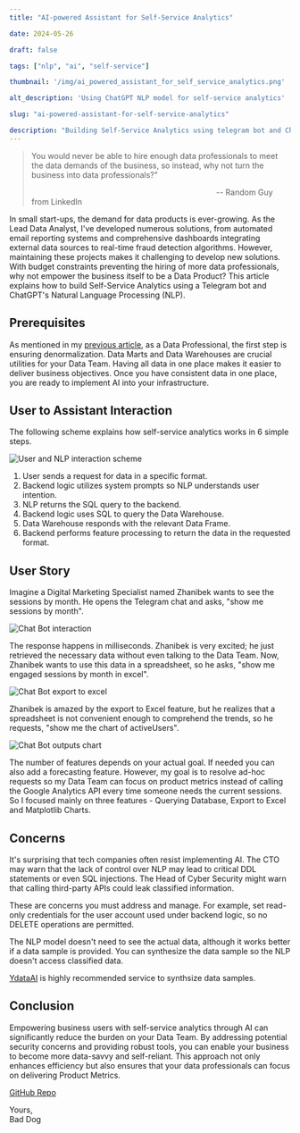 ```yaml
---
title: "AI-powered Assistant for Self-Service Analytics"

date: 2024-05-26

draft: false

tags: ["nlp", "ai", "self-service"]

thumbnail: '/img/ai_powered_assistant_for_self_service_analytics.png'

alt_description: 'Using ChatGPT NLP model for self-service analytics'

slug: "ai-powered-assistant-for-self-service-analytics"

description: "Building Self-Service Analytics using telegram bot and ChatGPT"
---
```


> You would never be able to hire enough data professionals to meet the data demands of the business, so instead, why not turn the business into data professionals?"
>
>                                                                                     -- Random Guy from LinkedIn

In small start-ups, the demand for data products is ever-growing. As the Lead Data Analyst, I've developed numerous solutions, from automated email reporting systems and comprehensive dashboards integrating external data sources to real-time fraud detection algorithms. However, maintaining these projects makes it challenging to develop new solutions. With budget constraints preventing the hiring of more data professionals, why not empower the business itself to be a Data Product? This article explains how to build Self-Service Analytics using a Telegram bot and ChatGPT's Natural Language Processing (NLP).

## Prerequisites

As mentioned in my [previous article](https://baddogdata.com/how-to-build-data-warehouse-in-activity-schema-with-clickhouse), as a Data Professional, the first step is ensuring denormalization. Data Marts and Data Warehouses are crucial utilities for your Data Team. Having all data in one place makes it easier to deliver business objectives. Once you have consistent data in one place, you are ready to implement AI into your infrastructure.

## User to Assistant Interaction

The following scheme explains how self-service analytics works in 6 simple steps.

![User and NLP interaction scheme](/img/img39.png)

1. User sends a request for data in a specific format.
2. Backend logic utilizes system prompts so NLP understands user intention.
3. NLP returns the SQL query to the backend.
4. Backend logic uses SQL to query the Data Warehouse.
5. Data Warehouse responds with the relevant Data Frame.
6. Backend performs feature processing to return the data in the requested format.

## User Story

Imagine a Digital Marketing Specialist named Zhanibek wants to see the sessions by month. He opens the Telegram chat and asks, "show me sessions by month".

![Chat Bot interaction](/img/img40.png)

The response happens in milliseconds. Zhanibek is very excited; he just retrieved the necessary data without even talking to the Data Team. Now, Zhanibek wants to use this data in a spreadsheet, so he asks, "show me engaged sessions by month in excel".

![Chat Bot export to excel](/img/img41.png)

Zhanibek is amazed by the export to Excel feature, but he realizes that a spreadsheet is not convenient enough to comprehend the trends, so he requests, "show me the chart of activeUsers".

![Chat Bot outputs chart](/img/img42.png)

The number of features depends on your actual goal. If needed you can also add a forecasting feature. However, my goal is to resolve ad-hoc requests so my Data Team can focus on product metrics instead of calling the Google Analytics API every time someone needs the current sessions. So I focused mainly on three features - Querying Database, Export to Excel and Matplotlib Charts.

## Concerns

It's surprising that tech companies often resist implementing AI. The CTO may warn that the lack of control over NLP may lead to critical DDL statements or even SQL injections. The Head of Cyber Security might warn that calling third-party APIs could leak classified information.

These are concerns you must address and manage. For example, set read-only credentials for the user account used under backend logic, so no DELETE operations are permitted.

The NLP model doesn't need to see the actual data, although it works better if a data sample is provided. You can synthesize the data sample so the NLP doesn't access classified data.

[YdataAI](https://github.com/ydataai/ydata-synthetic) is highly recommended service to synthsize data samples.

## Conclusion

Empowering business users with self-service analytics through AI can significantly reduce the burden on your Data Team. By addressing potential security concerns and providing robust tools, you can enable your business to become more data-savvy and self-reliant. This approach not only enhances efficiency but also ensures that your data professionals can focus on delivering Product Metrics.

[GitHub Repo](https://github.com/AkzhanBerdi/telechat)

Yours,  
Bad Dog
